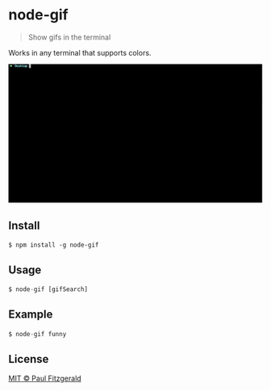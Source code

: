 # node-gif

> Show gifs in the terminal

Works in any terminal that supports colors.

<img src="https://raw.githubusercontent.com/pau1fitz/node-gif/master/example.gif">

## Install

```
$ npm install -g node-gif
```

## Usage

```js
$ node-gif [gifSearch]
```

## Example

```js
$ node-gif funny
```

## License

<a href="https://github.com/Pau1fitz/node-gif/blob/master/LICENSE">MIT © Paul Fitzgerald</a>
